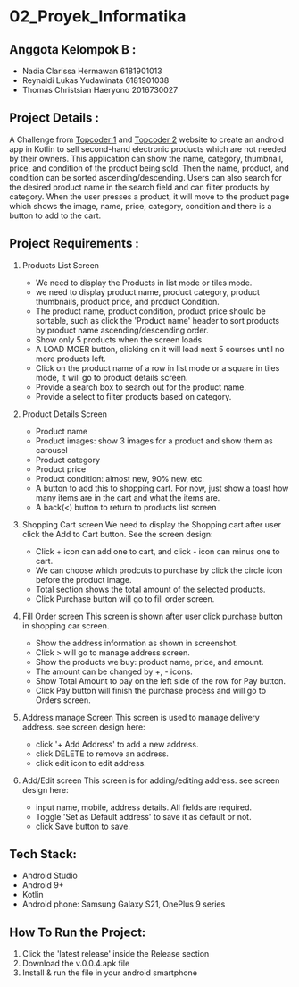 # 02_Proyek_Informatika

## Anggota Kelompok B :

- Nadia Clarissa Hermawan        6181901013
- Reynaldi Lukas Yudawinata      6181901038
- Thomas Christsian Haeryono     2016730027

## Project Details :

A Challenge from [Topcoder 1](https://www.topcoder.com/challenges/b8ac049a-6b43-490f-a0c8-ad5aaea02d45) and [Topcoder 2](https://www.topcoder.com/challenges/66db72db-a286-42d1-a222-6a1aad75dbe1) website to create an android app in Kotlin to sell second-hand electronic products which are not needed by their owners. This application can show the name, category, thumbnail, price, and condition of the product being sold. Then the name, product, and condition can be sorted ascending/descending. Users can also search for the desired product name in the search field and can filter products by category. When the user presses a product, it will move to the product page which shows the image, name, price, category, condition and there is a button to add to the cart.

## Project Requirements : 
1. Products List Screen
   - We need to display the Products in list mode or tiles mode.
   - we need to display product name, product category, product thumbnails, product price, and product Condition.
   - The product name, product condition, product price should be sortable, such as click the 'Product name' header to sort products by product name ascending/descending order.
   - Show only 5 products when the screen loads.
   - A LOAD MOER button, clicking on it will load next 5 courses until no more products left.
   - Click on the product name of a row in list mode or a square in tiles mode, it will go to product details screen.
   - Provide a search box to search out for the product name.
   - Provide a select to filter products based on category.
  
2. Product Details Screen
   - Product name
   - Product images: show 3 images for a product and show them as carousel
   - Product category
   - Product price
   - Product condition: almost new, 90% new, etc.
   - A button to add this to shopping cart. For now, just show a toast how many items are in the cart and what the items are.
   - A back(<) button to return to products list screen
   
3. Shopping Cart screen
We need to display the Shopping cart after user click the Add to Cart button. See the screen design:
   - Click + icon can add one to cart, and click - icon can minus one to cart.
   - We can choose which prodcuts to purchase by click the circle icon before the product image.
   - Total section shows the total amount of the selected products.
   - Click Purchase button will go to fill order screen.

4. Fill Order screen
This screen is shown after user click purchase button in shopping car screen. 
   - Show the address information as shown in screenshot.
   - Click > will go to manage address screen.
   - Show the products we buy: product name, price, and amount.
   - The amount can be changed by +, - icons.
   - Show Total Amount to pay on the left side of the row for Pay button.
   - Click Pay button will finish the purchase process and will go to Orders screen.

5. Address manage Screen
This screen is used to manage delivery address. see screen design here:
   - click '+ Add Address' to add a new address.
   - click DELETE to remove an address.
   - click edit icon to edit address.

6. Add/Edit screen
This screen is for adding/editing address. see screen design here:
   - input name, mobile, address details. All fields are required.
   - Toggle 'Set as Default address' to save it as default or not.
   - click Save button to save.
   
## Tech Stack:
- Android Studio
- Android 9+
- Kotlin
- Android phone: Samsung Galaxy S21, OnePlus 9 series

## How To Run the Project:
1. Click the 'latest release' inside the Release section
2. Download the v.0.0.4.apk file
3. Install & run the file in your android smartphone

